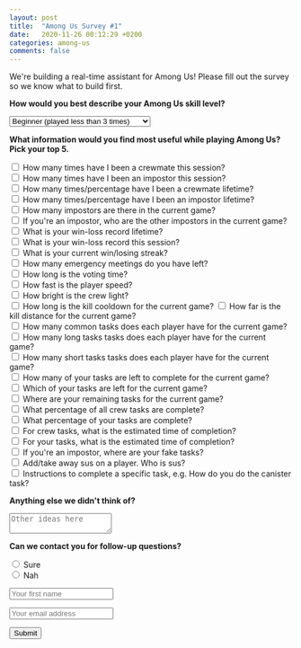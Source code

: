 ```yaml
---
layout: post
title:  "Among Us Survey #1"
date:   2020-11-26 00:12:29 +0200
categories: among-us
comments: false
---
```

We're building a real-time assistant for Among Us! Please fill out the survey so we know what to build first.

<form action="https://formspree.io/f/mdoplgdg" method="POST">
  <input type="hidden" name="_subject" value="New submission!" />
  <label for="skill"><b>How would you best describe your Among Us skill level?</b></label>
  <p></p>
  <select id="skill" name="skill">
    <option value="beginner">Beginner (played less than 3 times)</option>
    <option value="intermediate">Intermediate</option>
    <option value="advanced">Advanced (played more than 10 times)</option>
  </select>
  <p></p>
  <label for="info"><b>What information would you find most useful while playing Among Us? Pick your top 5.</b></label>
  <p></p>
  <div class="row">
    <div class="column">
      <input type="checkbox" id="crewmate-session" name="crewmate-session" value="crewmate-session">
      <label for="vehicle3"> How many times have I been a crewmate this session?</label><br>
      <input type="checkbox" id="impostor-session" name="impostor-session" value="impostor-session">
      <label for="vehicle3"> How many times have I been an impostor this session?</label><br>
      <input type="checkbox" id="crewmate-lifetime" name="crewmate-lifetime" value="crewmate-lifetime">
      <label for="vehicle3"> How many times/percentage have I been a crewmate lifetime?</label><br>
      <input type="checkbox" id="impostor-lifetime" name="impostor-lifetime" value="impostor-lifetime">
      <label for="vehicle3"> How many times/percentage have I been an impostor lifetime?</label><br>
      <input type="checkbox" id="impostor-current" name="impostor-current" value="impostor-current">
      <label for="vehicle3"> How many impostors are there in the current game?</label><br>
      <input type="checkbox" id="other-impostors" name="other-impostors" value="other-impostors">
      <label for="vehicle3"> If you're an impostor, who are the other impostors in the current game?</label><br>
      <input type="checkbox" id="win-loss-lifetime" name="win-loss-lifetime" value="win-loss-lifetime">
      <label for="vehicle3"> What is your win-loss record lifetime?</label><br>
      <input type="checkbox" id="win-loss-session" name="win-loss-session" value="win-loss-session">
      <label for="vehicle3"> What is your win-loss record this session?</label><br>
      <input type="checkbox" id="win-loss-streak" name="win-loss-streak" value="win-loss-streak">
      <label for="vehicle3"> What is your current win/losing streak?</label><br>
      <input type="checkbox" id="emergency" name="emergency" value="emergency">
      <label for="vehicle3"> How many emergency meetings do you have left?</label><br>
      <input type="checkbox" id="voting-long" name="voting-long" value="voting-long">
      <label for="vehicle3"> How long is the voting time?</label><br>
      <input type="checkbox" id="speed" name="speed" value="speed">
      <label for="vehicle3"> How fast is the player speed?</label><br>
      <input type="checkbox" id="bright" name="bright" value="bright">
      <label for="vehicle3"> How bright is the crew light?</label><br>
      <input type="checkbox" id="kill-cooldown" name="kill-cooldown" value="kill-cooldown">
      <label for="vehicle1"> How long is the kill cooldown for the current game?</label>
      <input type="checkbox" id="kill-distance" name="kill-distance" value="kill-distance">
      <label for="vehicle2"> How far is the kill distance for the current game?</label><br>
      </div>
    <div class="column">
      <input type="checkbox" id="common-tasks" name="common-tasks" value="common-tasks">
      <label for="vehicle3"> How many common tasks does each player have for the current game?</label><br>
      <input type="checkbox" id="long-tasks" name="long-tasks" value="long-tasks">
      <label for="vehicle3"> How many long tasks tasks does each player have for the current game?</label><br>
      <input type="checkbox" id="short-tasks" name="short-tasks" value="short-tasks">
      <label for="vehicle3"> How many short tasks tasks does each player have for the current game?</label><br>
      <input type="checkbox" id="your-tasks" name="your-tasks" value="your-tasks">
      <label for="vehicle3"> How many of your tasks are left to complete for the current game?</label><br>
      <input type="checkbox" id="name-your-tasks" name="name-your-tasks" value="name-your-tasks">
      <label for="vehicle3"> Which of your tasks are left for the current game?</label><br>
      <input type="checkbox" id="where-your-tasks" name="where-your-tasks" value="where-your-tasks">
      <label for="vehicle3"> Where are your remaining tasks for the current game?</label><br>
      <input type="checkbox" id="percentage-all-tasks" name="percentage-all-tasks" value="percentage-all-tasks">
      <label for="vehicle3"> What percentage of all crew tasks are complete?</label><br>
      <input type="checkbox" id="percentage-your-tasks" name="percentage-your-tasks" value="percentage-your-tasks">
      <label for="vehicle3"> What percentage of your tasks are complete?</label><br>
      <input type="checkbox" id="crew-etc" name="crew-etc" value="crew-etc">
      <label for="vehicle3"> For crew tasks, what is the estimated time of completion?</label><br>
      <input type="checkbox" id="your-etc" name="your-etc" value="your-etc">
      <label for="vehicle3"> For your tasks, what is the estimated time of completion?</label><br>
      <input type="checkbox" id="fake-tasks" name="fake-tasks" value="fake-tasks">
      <label for="vehicle3"> If you're an impostor, where are your fake tasks?</label><br>
      <input type="checkbox" id="sus" name="sus" value="sus">
      <label for="vehicle3"> Add/take away sus on a player. Who is sus?</label><br>
      <input type="checkbox" id="instructions" name="instructions" value="instructions">
      <label for="vehicle3"> Instructions to complete a specific task, e.g. How do you do the canister task?</label>
    </div>
  </div>
  <p></p>
  <label for="other-ideas"><b>Anything else we didn't think of?</b></label>
  <p></p>
  <textarea name="other-ideas" placeholder="Other ideas here"></textarea>
  <p></p>
  <p><b>Can we contact you for follow-up questions?</b></p>
  <input type="radio" id="yes" name="yes" value="1">
  <label for="yes">Sure</label><br>
  <input type="radio" id="no" name="no" value="0">
  <label for="no">Nah</label><br>
  <p></p>
  <input type="text" name="name" placeholder="Your first name" />
  <p></p>
  <input type="email" name="_replyto" placeholder="Your email address" />
  <p></p>
  <button type="submit">Submit</button>
</form>